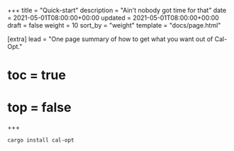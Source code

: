 +++
title = "Quick-start"
description = "Ain't nobody got time for that"
date = 2021-05-01T08:00:00+00:00
updated = 2021-05-01T08:00:00+00:00
draft = false
weight = 10
sort_by = "weight"
template = "docs/page.html"

[extra]
lead = "One page summary of how to get what you want out of Cal-Opt."
# toc = true
# top = false
+++


```Bash
cargo install cal-opt
```

